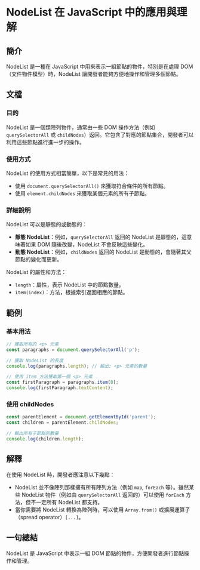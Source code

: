 <!--
Meta Description: # NodeList 在 JavaScript 中的應用與理解 ## 簡介 NodeList 是一種在 JavaScript 中用來表示一組節點的物件，特別是在處理 DOM（文件物件模型）時，NodeList 讓開發者能夠方便地操作和管理多個節點。 ## 文檔 ### 目的 NodeList 是一個...
Meta Keywords: nodelist, javascript, queryselectorall, childnodes, dom
-->

# NodeList 在 JavaScript 中的應用與理解

## 簡介
NodeList 是一種在 JavaScript 中用來表示一組節點的物件，特別是在處理 DOM（文件物件模型）時，NodeList 讓開發者能夠方便地操作和管理多個節點。

## 文檔
### 目的
NodeList 是一個類陣列物件，通常由一些 DOM 操作方法（例如 `querySelectorAll` 或 `childNodes`）返回。它包含了對應的節點集合，開發者可以利用這些節點進行進一步的操作。

### 使用方式
NodeList 的使用方式相當簡單，以下是常見的用法：
- 使用 `document.querySelectorAll()` 來獲取符合條件的所有節點。
- 使用 `element.childNodes` 來獲取某個元素的所有子節點。

### 詳細說明
NodeList 可以是靜態的或動態的：
- **靜態 NodeList**：例如，`querySelectorAll` 返回的 NodeList 是靜態的，這意味著如果 DOM 隨後改變，NodeList 不會反映這些變化。
- **動態 NodeList**：例如，`childNodes` 返回的 NodeList 是動態的，會隨著其父節點的變化而更新。

NodeList 的屬性和方法：
- `length`：屬性，表示 NodeList 中的節點數量。
- `item(index)`：方法，根據索引返回相應的節點。

## 範例
### 基本用法
```javascript
// 獲取所有的 <p> 元素
const paragraphs = document.querySelectorAll('p');

// 獲取 NodeList 的長度
console.log(paragraphs.length); // 輸出: <p> 元素的數量

// 使用 item 方法獲取第一個 <p> 元素
const firstParagraph = paragraphs.item(0);
console.log(firstParagraph.textContent);
```

### 使用 childNodes
```javascript
const parentElement = document.getElementById('parent');
const children = parentElement.childNodes;

// 輸出所有子節點的數量
console.log(children.length);
```

## 解釋
在使用 NodeList 時，開發者應注意以下幾點：
- NodeList 並不像陣列那樣擁有所有陣列方法（例如 `map`, `forEach` 等）。雖然某些 NodeList 物件（例如由 `querySelectorAll` 返回的）可以使用 `forEach` 方法，但不一定所有 NodeList 都支持。
- 當你需要將 NodeList 轉換為陣列時，可以使用 `Array.from()` 或擴展運算子（spread operator）`[...]`。

## 一句總結
NodeList 是 JavaScript 中表示一組 DOM 節點的物件，方便開發者進行節點操作和管理。